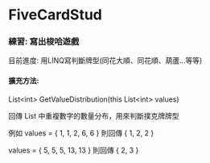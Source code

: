 # FiveCardStud
 
### 練習: 寫出梭哈遊戲

目前進度: 用LINQ寫判斷牌型(同花大順、同花順、葫蘆...等等)

#### 擴充方法: 

List<<t>int</t>> GetValueDistribution(this List<<t>int</t>> values)

回傳 List 中重複數字的數量分布，用來判斷撲克牌牌型

例如 values = { 1, 1, 2, 6, 6 }
則回傳 { 1, 2, 2 }

values = { 5, 5, 5, 13, 13 }
則回傳 { 2, 3 }

